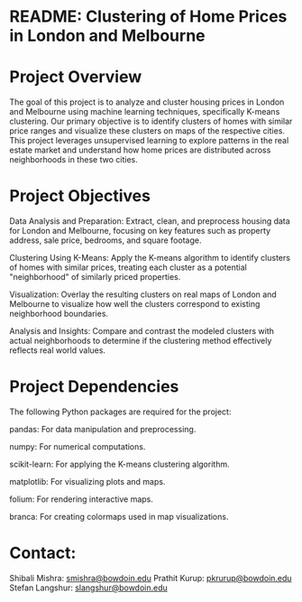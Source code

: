 # README: Clustering of Home Prices in London and Melbourne

# Project Overview

The goal of this project is to analyze and cluster housing prices in London and Melbourne using machine learning techniques, specifically K-means clustering. Our primary objective is to identify clusters of homes with similar price ranges and visualize these clusters on maps of the respective cities. This project leverages unsupervised learning to explore patterns in the real estate market and understand how home prices are distributed across neighborhoods in these two cities.

# Project Objectives

Data Analysis and Preparation: Extract, clean, and preprocess housing data for London and Melbourne, focusing on key features such as property address, sale price, bedrooms, and square footage.

Clustering Using K-Means: Apply the K-means algorithm to identify clusters of homes with similar prices, treating each cluster as a potential "neighborhood" of similarly priced properties.

Visualization: Overlay the resulting clusters on real maps of London and Melbourne to visualize how well the clusters correspond to existing neighborhood boundaries.

Analysis and Insights: Compare and contrast the modeled clusters with actual neighborhoods to determine if the clustering method effectively reflects real world values.

# Project Dependencies

The following Python packages are required for the project:

pandas: For data manipulation and preprocessing.

numpy: For numerical computations.

scikit-learn: For applying the K-means clustering algorithm.

matplotlib: For visualizing plots and maps.

folium: For rendering interactive maps.

branca: For creating colormaps used in map visualizations.

# Contact:

Shibali Mishra: smishra@bowdoin.edu
Prathit Kurup: pkrurup@bowdoin.edu
Stefan Langshur: slangshur@bowdoin.edu